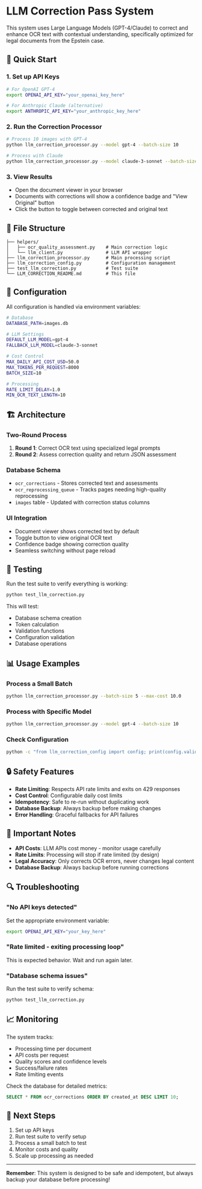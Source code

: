 # LLM Correction Pass System

This system uses Large Language Models (GPT-4/Claude) to correct and enhance OCR text with contextual understanding, specifically optimized for legal documents from the Epstein case.

## 🚀 Quick Start

### 1. Set up API Keys
```bash
# For OpenAI GPT-4
export OPENAI_API_KEY="your_openai_key_here"

# For Anthropic Claude (alternative)
export ANTHROPIC_API_KEY="your_anthropic_key_here"
```

### 2. Run the Correction Processor
```bash
# Process 10 images with GPT-4
python llm_correction_processor.py --model gpt-4 --batch-size 10

# Process with Claude
python llm_correction_processor.py --model claude-3-sonnet --batch-size 5
```

### 3. View Results
- Open the document viewer in your browser
- Documents with corrections will show a confidence badge and "View Original" button
- Click the button to toggle between corrected and original text

## 📁 File Structure

```
├── helpers/
│   ├── ocr_quality_assessment.py    # Main correction logic
│   └── llm_client.py                # LLM API wrapper
├── llm_correction_processor.py      # Main processing script
├── llm_correction_config.py         # Configuration management
├── test_llm_correction.py           # Test suite
└── LLM_CORRECTION_README.md         # This file
```

## 🔧 Configuration

All configuration is handled via environment variables:

```bash
# Database
DATABASE_PATH=images.db

# LLM Settings
DEFAULT_LLM_MODEL=gpt-4
FALLBACK_LLM_MODEL=claude-3-sonnet

# Cost Control
MAX_DAILY_API_COST_USD=50.0
MAX_TOKENS_PER_REQUEST=8000
BATCH_SIZE=10

# Processing
RATE_LIMIT_DELAY=1.0
MIN_OCR_TEXT_LENGTH=10
```

## 🏗️ Architecture

### Two-Round Process
1. **Round 1**: Correct OCR text using specialized legal prompts
2. **Round 2**: Assess correction quality and return JSON assessment

### Database Schema
- `ocr_corrections` - Stores corrected text and assessments
- `ocr_reprocessing_queue` - Tracks pages needing high-quality reprocessing
- `images` table - Updated with correction status columns

### UI Integration
- Document viewer shows corrected text by default
- Toggle button to view original OCR text
- Confidence badge showing correction quality
- Seamless switching without page reload

## 🧪 Testing

Run the test suite to verify everything is working:

```bash
python test_llm_correction.py
```

This will test:
- Database schema creation
- Token calculation
- Validation functions
- Configuration validation
- Database operations

## 📊 Usage Examples

### Process a Small Batch
```bash
python llm_correction_processor.py --batch-size 5 --max-cost 10.0
```

### Process with Specific Model
```bash
python llm_correction_processor.py --model gpt-4 --batch-size 10
```

### Check Configuration
```bash
python -c "from llm_correction_config import config; print(config.validate_config())"
```

## 🔒 Safety Features

- **Rate Limiting**: Respects API rate limits and exits on 429 responses
- **Cost Control**: Configurable daily cost limits
- **Idempotency**: Safe to re-run without duplicating work
- **Database Backup**: Always backup before making changes
- **Error Handling**: Graceful fallbacks for API failures

## 🚨 Important Notes

- **API Costs**: LLM APIs cost money - monitor usage carefully
- **Rate Limits**: Processing will stop if rate limited (by design)
- **Legal Accuracy**: Only corrects OCR errors, never changes legal content
- **Database Backup**: Always backup before running corrections

## 🔍 Troubleshooting

### "No API keys detected"
Set the appropriate environment variable:
```bash
export OPENAI_API_KEY="your_key_here"
```

### "Rate limited - exiting processing loop"
This is expected behavior. Wait and run again later.

### "Database schema issues"
Run the test suite to verify schema:
```bash
python test_llm_correction.py
```

## 📈 Monitoring

The system tracks:
- Processing time per document
- API costs per request
- Quality scores and confidence levels
- Success/failure rates
- Rate limiting events

Check the database for detailed metrics:
```sql
SELECT * FROM ocr_corrections ORDER BY created_at DESC LIMIT 10;
```

## 🎯 Next Steps

1. Set up API keys
2. Run test suite to verify setup
3. Process a small batch to test
4. Monitor costs and quality
5. Scale up processing as needed

---

**Remember**: This system is designed to be safe and idempotent, but always backup your database before processing!

